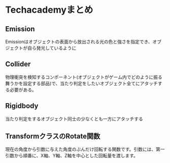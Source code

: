 # Techacademyまとめ

## Emission

Emissionはオブジェクトの表面から放出される光の色と強さを指定でき、オブジェクトが自ら発光しているように

## Collider

物理衝突を検知するコンポーネント(オブジェクトがゲーム内でどのように振る舞うかを設定する部品)で、当たり判定をしたいオブジェクト全てにアタッチする必要がある。

## Rigidbody

当たり判定をするオブジェクト同士の少なくとも一方にアタッチする

## TransformクラスのRotate関数

現在の角度から引数に与えた角度のぶんだけ回転する関数です。引数には、第一引数から順番に、X軸、Y軸、Z軸を中心とした回転量を渡します。



